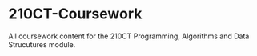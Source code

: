 # 210CT-Coursework
All coursework content for the 210CT Programming, Algorithms and Data Strucutures module. 
